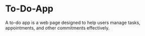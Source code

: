 # To-Do-App
A to-do app is a web page designed to help users manage tasks, appointments, and other commitments effectively.
